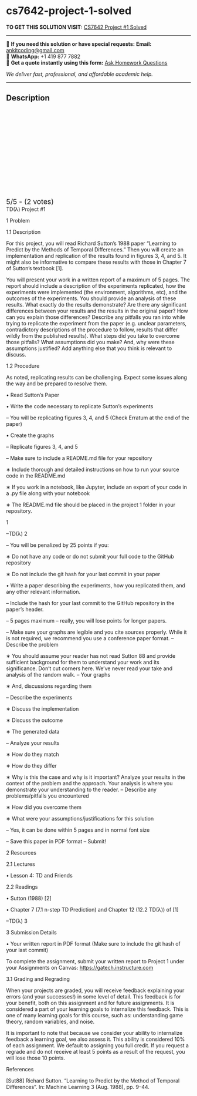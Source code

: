 # cs7642-project-1-solved
**TO GET THIS SOLUTION VISIT:** [CS7642 Project #1 Solved](https://www.ankitcodinghub.com/product/cs-7642-reinforcement-learning-and-decision-making-solved-6/)


---

📩 **If you need this solution or have special requests:** **Email:** ankitcoding@gmail.com  
📱 **WhatsApp:** +1 419 877 7882  
📄 **Get a quote instantly using this form:** [Ask Homework Questions](https://www.ankitcodinghub.com/services/ask-homework-questions/)

*We deliver fast, professional, and affordable academic help.*

---

<h2>Description</h2>



<div class="kk-star-ratings kksr-auto kksr-align-center kksr-valign-top" data-payload="{&quot;align&quot;:&quot;center&quot;,&quot;id&quot;:&quot;124010&quot;,&quot;slug&quot;:&quot;default&quot;,&quot;valign&quot;:&quot;top&quot;,&quot;ignore&quot;:&quot;&quot;,&quot;reference&quot;:&quot;auto&quot;,&quot;class&quot;:&quot;&quot;,&quot;count&quot;:&quot;2&quot;,&quot;legendonly&quot;:&quot;&quot;,&quot;readonly&quot;:&quot;&quot;,&quot;score&quot;:&quot;5&quot;,&quot;starsonly&quot;:&quot;&quot;,&quot;best&quot;:&quot;5&quot;,&quot;gap&quot;:&quot;4&quot;,&quot;greet&quot;:&quot;Rate this product&quot;,&quot;legend&quot;:&quot;5\/5 - (2 votes)&quot;,&quot;size&quot;:&quot;24&quot;,&quot;title&quot;:&quot;CS7642 Project #1 Solved&quot;,&quot;width&quot;:&quot;138&quot;,&quot;_legend&quot;:&quot;{score}\/{best} - ({count} {votes})&quot;,&quot;font_factor&quot;:&quot;1.25&quot;}">

<div class="kksr-stars">

<div class="kksr-stars-inactive">
            <div class="kksr-star" data-star="1" style="padding-right: 4px">


<div class="kksr-icon" style="width: 24px; height: 24px;"></div>
        </div>
            <div class="kksr-star" data-star="2" style="padding-right: 4px">


<div class="kksr-icon" style="width: 24px; height: 24px;"></div>
        </div>
            <div class="kksr-star" data-star="3" style="padding-right: 4px">


<div class="kksr-icon" style="width: 24px; height: 24px;"></div>
        </div>
            <div class="kksr-star" data-star="4" style="padding-right: 4px">


<div class="kksr-icon" style="width: 24px; height: 24px;"></div>
        </div>
            <div class="kksr-star" data-star="5" style="padding-right: 4px">


<div class="kksr-icon" style="width: 24px; height: 24px;"></div>
        </div>
    </div>

<div class="kksr-stars-active" style="width: 138px;">
            <div class="kksr-star" style="padding-right: 4px">


<div class="kksr-icon" style="width: 24px; height: 24px;"></div>
        </div>
            <div class="kksr-star" style="padding-right: 4px">


<div class="kksr-icon" style="width: 24px; height: 24px;"></div>
        </div>
            <div class="kksr-star" style="padding-right: 4px">


<div class="kksr-icon" style="width: 24px; height: 24px;"></div>
        </div>
            <div class="kksr-star" style="padding-right: 4px">


<div class="kksr-icon" style="width: 24px; height: 24px;"></div>
        </div>
            <div class="kksr-star" style="padding-right: 4px">


<div class="kksr-icon" style="width: 24px; height: 24px;"></div>
        </div>
    </div>
</div>


<div class="kksr-legend" style="font-size: 19.2px;">
            5/5 - (2 votes)    </div>
    </div>
TD(λ) Project #1

1 Problem

1.1 Description

For this project, you will read Richard Sutton’s 1988 paper “Learning to Predict by the Methods of Temporal Differences.” Then you will create an implementation and replication of the results found in figures 3, 4, and 5. It might also be informative to compare these results with those in Chapter 7 of Sutton’s textbook [1].

You will present your work in a written report of a maximum of 5 pages. The report should include a description of the experiments replicated, how the experiments were implemented (the environment, algorithms, etc), and the outcomes of the experiments. You should provide an analysis of these results. What exactly do the results demonstrate? Are there any significant differences between your results and the results in the original paper? How can you explain those differences? Describe any pitfalls you ran into while trying to replicate the experiment from the paper (e.g. unclear parameters, contradictory descriptions of the procedure to follow, results that differ wildly from the published results). What steps did you take to overcome those pitfalls? What assumptions did you make? And, why were these assumptions justified? Add anything else that you think is relevant to discuss.

1.2 Procedure

As noted, replicating results can be challenging. Expect some issues along the way and be prepared to resolve them.

• Read Sutton’s Paper

• Write the code necessary to replicate Sutton’s experiments

– You will be replicating figures 3, 4, and 5 (Check Erratum at the end of the paper)

• Create the graphs

– Replicate figures 3, 4, and 5

– Make sure to include a README.md file for your repository

∗ Include thorough and detailed instructions on how to run your source code in the README.md

∗ If you work in a notebook, like Jupyter, include an export of your code in a .py file along with your notebook

∗ The README.md file should be placed in the project 1 folder in your repository.

1

–TD(λ) 2

– You will be penalized by 25 points if you:

∗ Do not have any code or do not submit your full code to the GitHub repository

∗ Do not include the git hash for your last commit in your paper

• Write a paper describing the experiments, how you replicated them, and any other relevant information.

– Include the hash for your last commit to the GitHub repository in the paper’s header.

– 5 pages maximum – really, you will lose points for longer papers.

– Make sure your graphs are legible and you cite sources properly. While it is not required, we recommend you use a conference paper format. – Describe the problem

∗ You should assume your reader has not read Sutton 88 and provide sufficient background for them to understand your work and its significance. Don’t cut corners here. We’ve never read your take and analysis of the random walk. – Your graphs

∗ And, discussions regarding them

– Describe the experiments

∗ Discuss the implementation

∗ Discuss the outcome

∗ The generated data

– Analyze your results

∗ How do they match

∗ How do they differ

∗ Why is this the case and why is it important? Analyze your results in the context of the problem and the approach. Your analysis is where you demonstrate your understanding to the reader. – Describe any problems/pitfalls you encountered

∗ How did you overcome them

∗ What were your assumptions/justifications for this solution

– Yes, it can be done within 5 pages and in normal font size

– Save this paper in PDF format – Submit!

2 Resources

2.1 Lectures

• Lesson 4: TD and Friends

2.2 Readings

• Sutton (1988) [2]

• Chapter 7 (7.1 n-step TD Prediction) and Chapter 12 (12.2 TD(λ)) of [1]

–TD(λ) 3

3 Submission Details

• Your written report in PDF format (Make sure to include the git hash of your last commit)

To complete the assignment, submit your written report to Project 1 under your Assignments on Canvas: https://gatech.instructure.com

3.1 Grading and Regrading

When your projects are graded, you will receive feedback explaining your errors (and your successes!) in some level of detail. This feedback is for your benefit, both on this assignment and for future assignments. It is considered a part of your learning goals to internalize this feedback. This is one of many learning goals for this course, such as: understanding game theory, random variables, and noise.

It is important to note that because we consider your ability to internalize feedback a learning goal, we also assess it. This ability is considered 10% of each assignment. We default to assigning you full credit. If you request a regrade and do not receive at least 5 points as a result of the request, you will lose those 10 points.

References

[Sut88] Richard Sutton. “Learning to Predict by the Method of Temporal Differences”. In: Machine Learning 3 (Aug. 1988), pp. 9–44.
